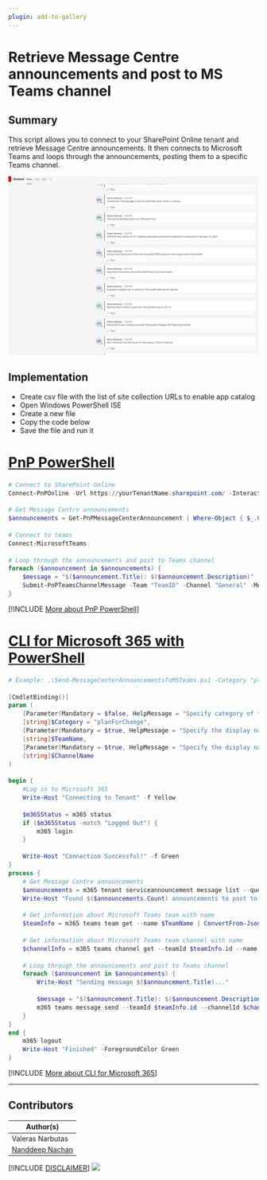 ```yaml
---
plugin: add-to-gallery
---
```


# Retrieve Message Centre announcements and post to MS Teams channel

## Summary

This script allows you to connect to your SharePoint Online tenant and retrieve Message Centre announcements. It then connects to Microsoft Teams and loops through the announcements, posting them to a specific Teams channel.

![Example Screenshot](assets/preview.png)

## Implementation

- Create csv file with the list of site collection URLs to enable app catalog
- Open Windows PowerShell ISE
- Create a new file
- Copy the code below
- Save the file and run it

# [PnP PowerShell](#tab/pnpps)

```powershell
# Connect to SharePoint Online
Connect-PnPOnline -Url https://yourTenantName.sharepoint.com/ -Interactive 

# Get Message Centre announcements
$announcements = Get-PnPMessageCenterAnnouncement | Where-Object { $_.Category -eq "PlanForChange" } | Select-Object Title, Description

# Connect to teams
Connect-MicrosoftTeams 

# Loop through the announcements and post to Teams channel
foreach ($announcement in $announcements) {
    $message = "$($announcement.Title): $($announcement.Description)"
    Submit-PnPTeamsChannelMessage -Team "TeamID" -Channel "General" -Message $message
}

```
[!INCLUDE [More about PnP PowerShell](../../docfx/includes/MORE-PNPPS.md)]

# [CLI for Microsoft 365 with PowerShell](#tab/cli-m365-ps)

```powershell
# Example: .\Send-MessageCenterAnnouncementsToMSTeams.ps1 -Category "planForChange" -TeamName "Team Name" -ChannelName "Channel Name"

[CmdletBinding()]
param (
    [Parameter(Mandatory = $false, HelpMessage = "Specify category of the message center announcement")]
    [string]$Category = "planForChange",
    [Parameter(Mandatory = $true, HelpMessage = "Specify the display name of the team to which the channel belongs to")]
    [string]$TeamName,
    [Parameter(Mandatory = $true, HelpMessage = "Specify the display name of the channel to post the message center announcements")]
    [string]$ChannelName
)

begin {
    #Log in to Microsoft 365
    Write-Host "Connecting to Tenant" -f Yellow

    $m365Status = m365 status
    if ($m365Status -match "Logged Out") {
        m365 login
    }

    Write-Host "Connection Successful!" -f Green
}
process {
    # Get Message Centre announcements
    $announcements = m365 tenant serviceannouncement message list --query "[?category == '$($Category)']" | ConvertFrom-Json
    Write-Host "Found $($announcements.Count) announcements to post to MS Teams channel"

    # Get information about Microsoft Teams team with name
    $teamInfo = m365 teams team get --name $TeamName | ConvertFrom-Json

    # Get information about Microsoft Teams team channel with name
    $channelInfo = m365 teams channel get --teamId $teamInfo.id --name $ChannelName | ConvertFrom-Json

    # Loop through the announcements and post to Teams channel
    foreach ($announcement in $announcements) {
        Write-Host "Sending message $($announcement.Title)..."

        $message = "$($announcement.Title): $($announcement.Description)"
        m365 teams message send --teamId $teamInfo.id --channelId $channelInfo.id --message $message
    }
}
end {
    m365 logout
    Write-Host "Finished" -ForegroundColor Green
}
```
[!INCLUDE [More about CLI for Microsoft 365](../../docfx/includes/MORE-CLIM365.md)]

***

## Contributors

| Author(s) |
|-----------|
| Valeras Narbutas |
| [Nanddeep Nachan](https://github.com/nanddeepn) |

[!INCLUDE [DISCLAIMER](../../docfx/includes/DISCLAIMER.md)]
<img src="https://m365-visitor-stats.azurewebsites.net/script-samples/scripts/spo-get-message-centre-announcements-and-post-to-teams-channel" aria-hidden="true" />
